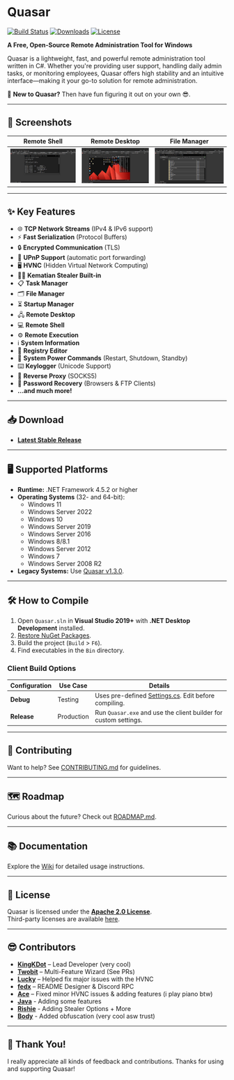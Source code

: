 # Quasar

[![Build Status](https://ci.appveyor.com/api/projects/status/5857hfy6r1ltb5f2?svg=true)](https://ci.appveyor.com/project/MaxXor/quasar)
[![Downloads](https://img.shields.io/github/downloads/Quasar-Continuation/Quasar-Modded/total.svg)](https://github.com/Quasar-Continuation/Quasar-Modded/releases)
[![License](https://img.shields.io/github/license/Quasar-Continuation/Quasar-Modded.svg)](LICENSE)

**A Free, Open-Source Remote Administration Tool for Windows**

Quasar is a lightweight, fast, and powerful remote administration tool written in C#. Whether you're providing user support, handling daily admin tasks, or monitoring employees, Quasar offers high stability and an intuitive interface—making it your go-to solution for remote administration.

🚀 **New to Quasar?** Then have fun figuring it out on your own 😎.

---

## 📸 Screenshots

| **Remote Shell**                  | **Remote Desktop**                | **File Manager**                  |
|-----------------------------------|-----------------------------------|-----------------------------------|
| ![Remote Shell](Images/remote_shell.png) | ![Remote Desktop](Images/remote_desktop.png) | ![File Manager](Images/file_manager.png) |

---

## ✨ Key Features

- 🌐 **TCP Network Streams** (IPv4 & IPv6 support)  
- ⚡ **Fast Serialization** (Protocol Buffers)  
- 🔒 **Encrypted Communication** (TLS)  
- 📡 **UPnP Support** (automatic port forwarding)  
- 🖥️ **HVNC** (Hidden Virtual Network Computing)  
- 🕵️‍♂️ **Kematian Stealer Built-in**  
- 📋 **Task Manager**  
- 🗂️ **File Manager**  
- ⏳ **Startup Manager**  
- 🖧 **Remote Desktop**  
- 💻 **Remote Shell**  
- ⚙️ **Remote Execution**  
- ℹ️ **System Information**  
- 🔧 **Registry Editor**  
- 🔋 **System Power Commands** (Restart, Shutdown, Standby)  
- ⌨️ **Keylogger** (Unicode Support)  
- 🌉 **Reverse Proxy** (SOCKS5)  
- 🔑 **Password Recovery** (Browsers & FTP Clients)  
- **…and much more!**

---

## 📥 Download

- **[Latest Stable Release](https://github.com/Quasar-Continuation/Quasar-Modded/releases)**  
<!-- - **[Latest Development Snapshot](https://ci.appveyor.com/project/MaxXor/quasar)** -->

---

## 🖥️ Supported Platforms

- **Runtime:** .NET Framework 4.5.2 or higher  
- **Operating Systems** (32- and 64-bit):  
  - Windows 11  
  - Windows Server 2022  
  - Windows 10  
  - Windows Server 2019  
  - Windows Server 2016  
  - Windows 8/8.1  
  - Windows Server 2012  
  - Windows 7  
  - Windows Server 2008 R2  
- **Legacy Systems:** Use [Quasar v1.3.0](https://github.com/Quasar-Continuation/Quasar-Modded/releases/tag/v1.3.0.0).

---

## 🛠️ How to Compile

1. Open `Quasar.sln` in **Visual Studio 2019+** with **.NET Desktop Development** installed.  
2. [Restore NuGet Packages](https://docs.microsoft.com/en-us/nuget/consume-packages/package-restore).  
3. Build the project (`Build` > `F6`).  
4. Find executables in the `Bin` directory.  

### Client Build Options

| **Configuration** | **Use Case**    | **Details**                                                                 |
|-------------------|-----------------|-----------------------------------------------------------------------------|
| **Debug**         | Testing         | Uses pre-defined [Settings.cs](/Quasar.Client/Config/Settings.cs). Edit before compiling. |
| **Release**       | Production      | Run `Quasar.exe` and use the client builder for custom settings.           |

---

## 🤝 Contributing

Want to help? See [CONTRIBUTING.md](CONTRIBUTING.md) for guidelines.

---

## 🗺️ Roadmap

Curious about the future? Check out [ROADMAP.md](ROADMAP.md).

---

## 📚 Documentation

Explore the [Wiki](https://github.com/Quasar-Continuation/Quasar-Modded/wiki) for detailed usage instructions.

---

## 📜 License

Quasar is licensed under the **[Apache 2.0 License](LICENSE)**.  
Third-party licenses are available [here](Licenses).

---

## 😎 Contributors

- **[KingKDot](https://github.com/KingKDot)** – Lead Developer (very cool) 
- **[Twobit](https://github.com/officialtwobit)** – Multi-Feature Wizard (See PRs)  
- **[Lucky](https://t.me/V_Lucky_V)** – Helped fix major issues with the HVNC 
- **[fedx](https://github.com/fedx-988)** – README Designer & Discord RPC
- **[Ace](https://github.com/Knakiri)** – Fixed minor HVNC issues & adding features (i play piano btw)
- **[Java](https://github.com/JavaRenamed-dev)** - Adding some features
- **[Rishie](https://github.com/rishieissocool)** - Adding Stealer Options + More
- **[Body](https://body.sh)** - Added obfuscation (very cool asw trust)
---

## 🙏 Thank You!

I really appreciate all kinds of feedback and contributions. Thanks for using and supporting Quasar!
